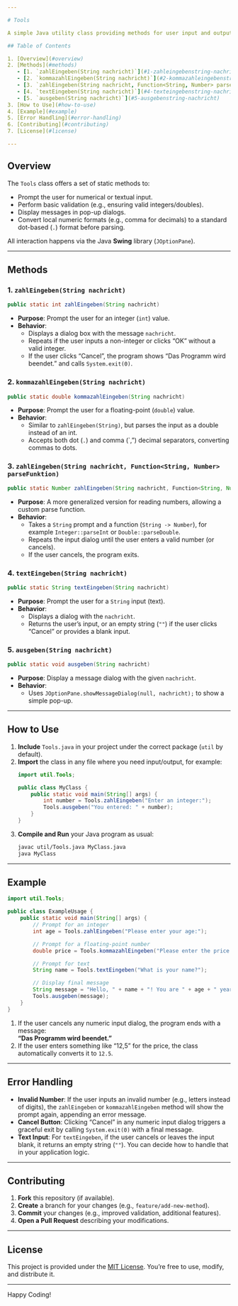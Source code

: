 ```yaml
---

# Tools

A simple Java utility class providing methods for user input and output via **Swing** dialogs. It supports integer and floating-point (double) inputs, as well as text prompts.

## Table of Contents

1. [Overview](#overview)  
2. [Methods](#methods)  
   - [1. `zahlEingeben(String nachricht)`](#1-zahleingebenstring-nachricht)  
   - [2. `kommazahlEingeben(String nachricht)`](#2-kommazahleingebenstring-nachricht)  
   - [3. `zahlEingeben(String nachricht, Function<String, Number> parseFunktion)`](#3-zahleingebenstring-nachricht-functionstring-number-parsefunktion)  
   - [4. `textEingeben(String nachricht)`](#4-texteingebenstring-nachricht)  
   - [5. `ausgeben(String nachricht)`](#5-ausgebenstring-nachricht)  
3. [How to Use](#how-to-use)  
4. [Example](#example)  
5. [Error Handling](#error-handling)  
6. [Contributing](#contributing)  
7. [License](#license)

---
```


## Overview

The `Tools` class offers a set of static methods to:

- Prompt the user for numerical or textual input.
- Perform basic validation (e.g., ensuring valid integers/doubles).
- Display messages in pop-up dialogs.
- Convert local numeric formats (e.g., comma for decimals) to a standard dot-based (`.`) format before parsing.

All interaction happens via the Java **Swing** library (`JOptionPane`).

---

## Methods

### 1. `zahlEingeben(String nachricht)`
```java
public static int zahlEingeben(String nachricht)
```
- **Purpose**: Prompt the user for an integer (`int`) value.
- **Behavior**:  
  - Displays a dialog box with the message `nachricht`.  
  - Repeats if the user inputs a non-integer or clicks “OK” without a valid integer.
  - If the user clicks “Cancel”, the program shows “Das Programm wird beendet.” and calls `System.exit(0)`.

### 2. `kommazahlEingeben(String nachricht)`
```java
public static double kommazahlEingeben(String nachricht)
```
- **Purpose**: Prompt the user for a floating-point (`double`) value.
- **Behavior**:  
  - Similar to `zahlEingeben(String)`, but parses the input as a double instead of an int.
  - Accepts both dot (`.`) and comma (`,”) decimal separators, converting commas to dots.

### 3. `zahlEingeben(String nachricht, Function<String, Number> parseFunktion)`
```java
public static Number zahlEingeben(String nachricht, Function<String, Number> parseFunktion)
```
- **Purpose**: A more generalized version for reading numbers, allowing a custom parse function.
- **Behavior**:  
  - Takes a `String` prompt and a function (`String -> Number`), for example `Integer::parseInt` or `Double::parseDouble`.
  - Repeats the input dialog until the user enters a valid number (or cancels).
  - If the user cancels, the program exits.

### 4. `textEingeben(String nachricht)`
```java
public static String textEingeben(String nachricht)
```
- **Purpose**: Prompt the user for a `String` input (text).
- **Behavior**:  
  - Displays a dialog with the `nachricht`.  
  - Returns the user’s input, or an empty string (`""`) if the user clicks “Cancel” or provides a blank input.

### 5. `ausgeben(String nachricht)`
```java
public static void ausgeben(String nachricht)
```
- **Purpose**: Display a message dialog with the given `nachricht`.
- **Behavior**:  
  - Uses `JOptionPane.showMessageDialog(null, nachricht);` to show a simple pop-up.

---

## How to Use

1. **Include** `Tools.java` in your project under the correct package (`util` by default).
2. **Import** the class in any file where you need input/output, for example:
   ```java
   import util.Tools;

   public class MyClass {
       public static void main(String[] args) {
           int number = Tools.zahlEingeben("Enter an integer:");
           Tools.ausgeben("You entered: " + number);
       }
   }
   ```
3. **Compile and Run** your Java program as usual:
   ```bash
   javac util/Tools.java MyClass.java
   java MyClass
   ```

---

## Example

```java
import util.Tools;

public class ExampleUsage {
    public static void main(String[] args) {
        // Prompt for an integer
        int age = Tools.zahlEingeben("Please enter your age:");

        // Prompt for a floating-point number
        double price = Tools.kommazahlEingeben("Please enter the price:");

        // Prompt for text
        String name = Tools.textEingeben("What is your name?");

        // Display final message
        String message = "Hello, " + name + "! You are " + age + " years old, and you have " + price + " dollars.";
        Tools.ausgeben(message);
    }
}
```

1. If the user cancels any numeric input dialog, the program ends with a message:  
   **“Das Programm wird beendet.”**  
2. If the user enters something like “12,5” for the price, the class automatically converts it to `12.5`.

---

## Error Handling

- **Invalid Number**: If the user inputs an invalid number (e.g., letters instead of digits), the `zahlEingeben` or `kommazahlEingeben` method will show the prompt again, appending an error message.
- **Cancel Button**: Clicking “Cancel” in any numeric input dialog triggers a graceful exit by calling `System.exit(0)` with a final message.
- **Text Input**: For `textEingeben`, if the user cancels or leaves the input blank, it returns an empty string (`""`). You can decide how to handle that in your application logic.

---

## Contributing

1. **Fork** this repository (if available).  
2. **Create** a branch for your changes (e.g., `feature/add-new-method`).  
3. **Commit** your changes (e.g., improved validation, additional features).  
4. **Open a Pull Request** describing your modifications.

---

## License

This project is provided under the [MIT License](LICENSE). You’re free to use, modify, and distribute it.

---

Happy Coding!
